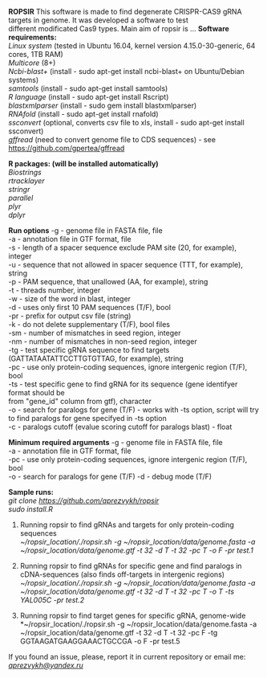 **ROPSIR**
This software is made to find degenerate CRISPR-CAS9 gRNA targets in genome. It was developed a software to test <br/>
different modificated Cas9 types. Main aim of ropsir is ...
**Software requirements:** <br/>
*Linux system* (tested in Ubuntu 16.04, kernel version 4.15.0-30-generic, 64 cores, 1TB RAM) <br/>
*Multicore* (8+) <br/>
*Ncbi-blast+* (install - sudo apt-get install ncbi-blast+ on Ubuntu/Debian systems) <br/>
*samtools* (install - sudo apt-get install samtools) <br/>
*R language* (install - sudo apt-get install Rscript) <br/>
*blastxmlparser* (install - sudo gem install blastxmlparser) <br/>
*RNAfold* (install - sudo apt-get install rnafold) <br/>
*ssconvert* (optional, converts csv file to xls, install - sudo apt-get install ssconvert) <br/>
*gffread* (need to convert genome file to CDS sequences) - see https://github.com/gpertea/gffread <br/>

**R packages: (will be installed automatically)** <br/>
*Biostrings* <br/>
*rtracklayer* <br/>
*stringr* <br/>
*parallel* <br/>
*plyr* <br/>
*dplyr* <br/>

**Run options**
-g - genome file in FASTA file, file <br/>
-a - annotation file in GTF format, file <br/>
-s - length of a spacer sequence exclude PAM site (20, for example), integer <br/>
-u - sequence that not allowed in spacer sequence (TTT, for example), string <br/>
-p - PAM sequence, that unallowed (AA, for example), string <br/>
-t - threads number, integer <br/>
-w - size of the word in blast, integer <br/>
-d - uses only first 10 PAM sequences (T/F), bool <br/>
-pr - prefix for output csv file (string) <br/>
-k - do not delete supplementary (T/F), bool files <br/>
-sm - number of mismatches in seed region, integer <br/>
-nm - number of mismatches in non-seed region, integer <br/>
-tg - test specific gRNA sequence to find targets (GATTATAATATTCCTTGTGTTAG, for example), string <br/>
-pc - use only protein-coding sequences, ignore intergenic region (T/F), bool <br/>
-ts - test specific gene to find gRNA for its sequence (gene identifyer format should be <br/>
from "gene_id" column from gtf), character <br/>
-o - search for paralogs for gene (T/F) - works with -ts option, script will try to find paralogs for gene specifyed in -ts option <br/>
-c - paralogs cutoff (evalue scoring cutoff for paralogs blast) - float

**Minimum required arguments**
-g - genome file in FASTA file, file <br/>
-a - annotation file in GTF format, file <br/>
-pc - use only protein-coding sequences, ignore intergenic region (T/F), bool <br/>
-o - search for paralogs for gene (T/F)
-d - debug mode (T/F)

**Sample runs:** <br/>
*git clone https://github.com/aprezvykh/ropsir* <br/>
*sudo install.R* <br/>
1) Running ropsir to find gRNAs and targets for only protein-coding sequences <br/>
*~/ropsir_location/./ropsir.sh -g ~/ropsir_location/data/genome.fasta -a ~/ropsir_location/data/genome.gtf -t 32 -d T -t 32 -pc T -o F -pr test.1* <br/>

2) Running ropsir to find gRNAs for specific gene and find paralogs in cDNA-sequences (also finds off-targets in intergenic regions) <br/>
*~/ropsir_location/./ropsir.sh -g ~/ropsir_location/data/genome.fasta -a ~/ropsir_location/data/genome.gtf -t 32 -d T -t 32 -pc T -o T -ts YAL005C -pr test.2* <br/>

3) Running ropsir to find target genes for specific gRNA, genome-wide <br/>
*~/ropsir_location/./ropsir.sh -g ~/ropsir_location/data/genome.fasta -a ~/ropsir_location/data/genome.gtf -t 32 -d T -t 32 -pc F -tg GGTAAGATGAAGGAAACTGCCGA -o F -pr test.5 <br/>



If you found an issue, please, report it in current repository or email me: <br/>
*aprezvykh@yandex.ru*

